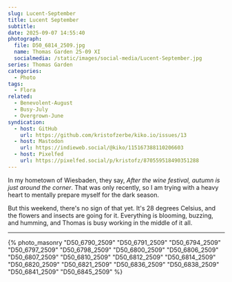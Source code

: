 ```yaml
---
slug: Lucent-September
title: Lucent September
subtitle:
date: 2025-09-07 14:55:40
photograph:
  file: D50_6814_2509.jpg
  name: Thomas Garden 25-09 XI
  socialmedia: /static/images/social-media/Lucent-September.jpg
series: Thomas Garden
categories:
  - Photo
tags:
  - Flora
related:
  - Benevolent-August
  - Busy-July
  - Overgrown-June
syndication:
  - host: GitHub
    url: https://github.com/kristofzerbe/kiko.io/issues/13
  - host: Mastodon
    url: https://indieweb.social/@kiko/115167388110206603
  - host: Pixelfed
    url: https://pixelfed.social/p/kristofz/870559518490351288
---
```


In my hometown of Wiesbaden, they say, <cite>After the wine festival, autumn is just around the corner</cite>. That was only recently, so I am trying with a heavy heart to mentally prepare myself for the dark season.

But this weekend, there's no sign of that yet. It's 28 degrees Celsius, and the flowers and insects are going for it. Everything is blooming, buzzing, and humming, and Thomas is busy working in the middle of it all.

<!-- more -->

---

{% photo_masonry
"D50_6790_2509"
"D50_6791_2509"
"D50_6794_2509"
"D50_6797_2509"
"D50_6798_2509"
"D50_6800_2509"
"D50_6806_2509"
"D50_6807_2509"
"D50_6810_2509"
"D50_6812_2509"
"D50_6814_2509"
"D50_6820_2509"
"D50_6821_2509"
"D50_6836_2509"
"D50_6838_2509"
"D50_6841_2509"
"D50_6845_2509"
%}
